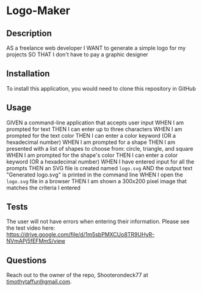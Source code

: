 # Logo-Maker

## Description 

AS a freelance web developer
I WANT to generate a simple logo for my projects
SO THAT I don't have to pay a graphic designer

## Installation
To install this application, you would need to clone this repository in GitHub

## Usage
GIVEN a command-line application that accepts user input
WHEN I am prompted for text
THEN I can enter up to three characters
WHEN I am prompted for the text color
THEN I can enter a color keyword (OR a hexadecimal number)
WHEN I am prompted for a shape
THEN I am presented with a list of shapes to choose from: circle, triangle, and square
WHEN I am prompted for the shape's color
THEN I can enter a color keyword (OR a hexadecimal number)
WHEN I have entered input for all the prompts
THEN an SVG file is created named `logo.svg`
AND the output text "Generated logo.svg" is printed in the command line
WHEN I open the `logo.svg` file in a browser
THEN I am shown a 300x200 pixel image that matches the criteria I entered


## Tests
The user will not have errors when entering their information. Please see the test video here: https://drive.google.com/file/d/1m5sbPMXCUo8TR9UHyR-NVmAPj5fEFMmS/view 

## Questions
Reach out to the owner of the repo, Shooterondeck77 at timothytaffur@gmail.com.
